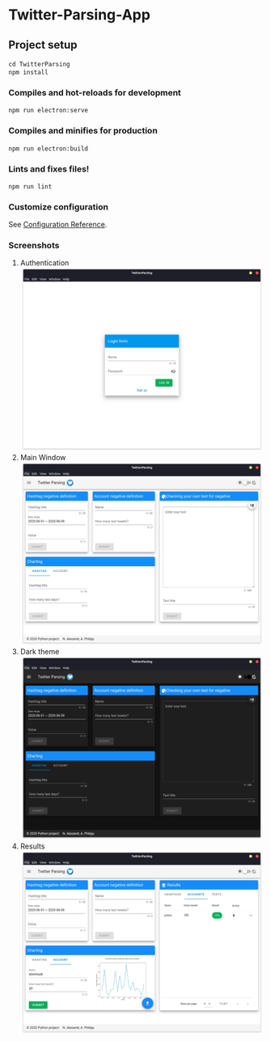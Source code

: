 # Twitter-Parsing-App

## Project setup
```
cd TwitterParsing
npm install
```

### Compiles and hot-reloads for development
```
npm run electron:serve
```

### Compiles and minifies for production
```
npm run electron:build
```

### Lints and fixes files!
```
npm run lint
```

### Customize configuration
See [Configuration Reference](https://cli.vuejs.org/config/).

### Screenshots
1. Authentication
![auth](https://github.com/pheepa/Twitter-Parsing-App/blob/structure/Work/Graphics/auth.png)
2. Main Window
![main page](https://github.com/pheepa/Twitter-Parsing-App/blob/structure/Work/Graphics/main_window.png)
3. Dark theme
![dark theme](https://github.com/pheepa/Twitter-Parsing-App/blob/structure/Work/Graphics/dark_main_window.png)
4. Results
![results](https://github.com/pheepa/Twitter-Parsing-App/blob/structure/Work/Graphics/results.png)
